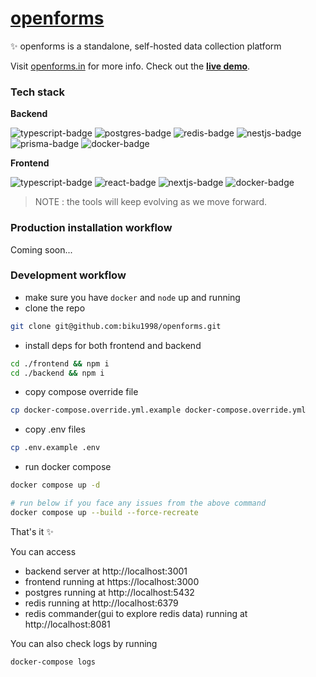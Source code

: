 # [openforms](https://openforms.in)


✨ openforms is a standalone, self-hosted data collection platform

Visit [openforms.in](https://openforms.in) for more info. Check out the [**live demo**](https://demo.openforms.in).

### Tech stack

**Backend**

![typescript-badge](https://img.shields.io/badge/TypeScript-007ACC?style=for-the-badge&logo=typescript&logoColor=white) ![postgres-badge](https://img.shields.io/badge/PostgreSQL-316192?style=for-the-badge&logo=postgresql&logoColor=white) ![redis-badge](https://img.shields.io/badge/redis-%23DD0031.svg?&style=for-the-badge&logo=redis&logoColor=white) ![nestjs-badge](https://img.shields.io/badge/nestjs-E0234E?style=for-the-badge&logo=nestjs&logoColor=white) ![prisma-badge](https://img.shields.io/badge/Prisma-3982CE?style=for-the-badge&logo=Prisma&logoColor=white) ![docker-badge](https://img.shields.io/badge/Docker-2CA5E0?style=for-the-badge&logo=docker&logoColor=white)


**Frontend**

![typescript-badge](https://img.shields.io/badge/TypeScript-007ACC?style=for-the-badge&logo=typescript&logoColor=white) ![react-badge](https://img.shields.io/badge/React-20232A?style=for-the-badge&logo=react&logoColor=61DAFB) ![nextjs-badge](https://img.shields.io/badge/next.js-000000?style=for-the-badge&logo=nextdotjs&logoColor=white)
![docker-badge](https://img.shields.io/badge/Docker-2CA5E0?style=for-the-badge&logo=docker&logoColor=white)



> NOTE : the tools will keep evolving as we move forward.

### Production installation workflow

Coming soon...

### Development workflow

- make sure you have `docker` and `node` up and running
- clone the repo
```sh
git clone git@github.com:biku1998/openforms.git
```
- install deps for both frontend and backend
```sh
cd ./frontend && npm i
cd ./backend && npm i
```
- copy compose override file
```sh
cp docker-compose.override.yml.example docker-compose.override.yml
```
- copy .env files
```sh
cp .env.example .env
```
- run docker compose
```sh
docker compose up -d

# run below if you face any issues from the above command
docker compose up --build --force-recreate
```

That's it ✨

You can access

- backend server at http://localhost:3001
- frontend running at https://localhost:3000
- postgres running at http://localhost:5432
- redis running at http://localhost:6379
- redis commander(gui to explore redis data) running at http://localhost:8081

You can also check logs by running

```sh
docker-compose logs
```
